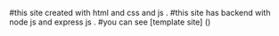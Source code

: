 #this site created with html and css and js .
#this site has backend with node js and express js .
#you can see [template site] ()
